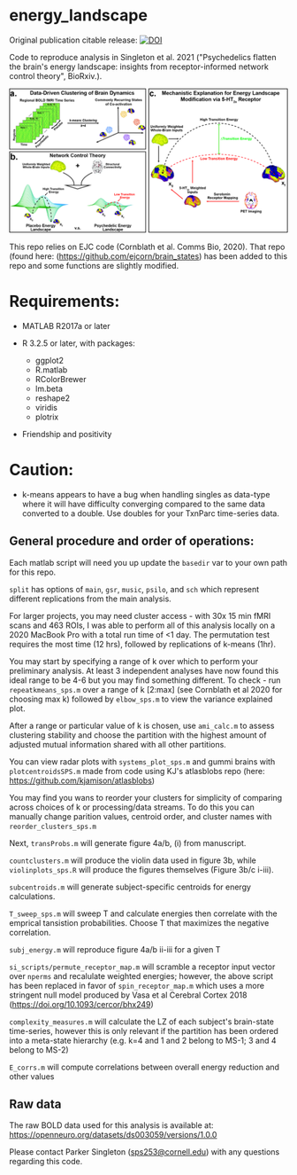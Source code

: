 # energy_landscape

Original publication citable release: [![DOI](https://zenodo.org/badge/377270896.svg)](https://zenodo.org/badge/latestdoi/377270896)

Code to reproduce analysis in Singleton et al. 2021 ("Psychedelics flatten the brain's energy landscape: insights from receptor-informed network control theory", BioRxiv.).

![energy_lanscape_logo](Figure1.jpg)



This repo relies on EJC code (Cornblath et al. Comms Bio, 2020). That repo (found here: (https://github.com/ejcorn/brain_states) has been added to this repo and some functions are slightly modified. 



# Requirements:
  - MATLAB R2017a or later
  - R 3.2.5 or later, with packages:
    - ggplot2
    - R.matlab
    - RColorBrewer
    - lm.beta
    - reshape2
    - viridis
    - plotrix
  
  - Friendship and positivity
  
# Caution: 
- k-means appears to have a bug when handling singles as data-type where it will have difficulty converging compared to the same data converted to a double. Use doubles for your TxnParc time-series data.
  


## General procedure and order of operations:

Each matlab script will need you up update the `basedir` var to your own path for this repo.

`split` has options of `main`, `gsr`, `music`, `psilo`, and `sch` which represent different replications from the main analysis.


For larger projects, you may need cluster access - with 30x 15 min fMRI scans and 463 ROIs, I was able to perform all of this analysis locally on a 2020 MacBook Pro with a total run time of <1 day. The permutation test requires the most time (12 hrs), followed by replications of k-means (1hr).

You may start by specifying a range of k over which to perform your preliminary analysis. At least 3 independent analyses have now found this ideal range to be 4-6 but you may find something different. 
To check - run `repeatkmeans_sps.m` over a range of k [2:max] (see Cornblath et al 2020 for choosing max k) followed by `elbow_sps.m` to view the variance explained plot. 

After a range or particular value of k is chosen, use `ami_calc.m` to assess clustering stability and choose the partition with the highest amount of adjusted mutual information shared with all other partitions.

You can view radar plots with `systems_plot_sps.m` and gummi brains with `plotcentroidsSPS.m` made from code using KJ's atlasblobs repo (here: https://github.com/kjamison/atlasblobs)

You may find you wans to reorder your clusters for simplicity of comparing across choices of k or processing/data streams. To do this you can manually change parition values, centroid order, and cluster names with `reorder_clusters_sps.m`

Next, `transProbs.m` will generate figure 4a/b, (i) from manuscript.

`countclusters.m` will produce the violin data used in figure 3b, while `violinplots_sps.R` will produce the figures themselves (Figure 3b/c i-iii).

`subcentroids.m` will generate subject-specific centroids for energy calculations.

`T_sweep_sps.m` will sweep T and calculate energies then correlate with the emprical tansistion probabilities. Choose T that maximizes the negative correlation.

`subj_energy.m` will reproduce figure 4a/b ii-iii for a given T

`si_scripts/permute_receptor_map.m` will scramble a receptor input vector over `nperms` and recalulate weighted energies;
however, the above script has been replaced in favor of `spin_receptor_map.m` which uses a more stringent null model produced by Vasa et al Cerebral Cortex 2018
(https://doi.org/10.1093/cercor/bhx249)

`complexity_measures.m` will calculate the LZ of each subject's brain-state time-series, however this is only relevant if the partition has been ordered into a meta-state hierarchy (e.g. k=4 and 1 and 2 belong to MS-1; 3 and 4 belong to MS-2)

`E_corrs.m` will compute correlations between overall energy reduction and other values


## Raw data
The raw BOLD data used for this analysis is available at: https://openneuro.org/datasets/ds003059/versions/1.0.0


Please contact Parker Singleton (sps253@cornell.edu) with any questions regarding this code.
